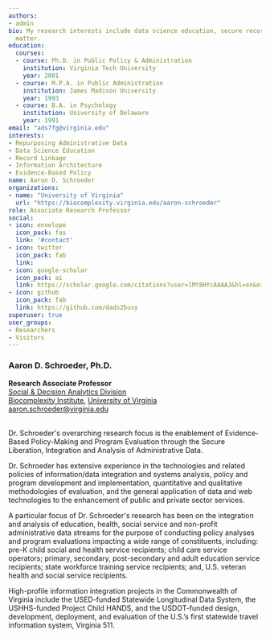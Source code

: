 ```yaml
---
authors:
- admin
bio: My research interests include data science education, secure record linkage & evidence-based policy
  matter.
education:
  courses:
  - course: Ph.D. in Public Policy & Administration
    institution: Virginia Tech University
    year: 2001
  - course: M.P.A. in Public Administration
    institution: James Madison University
    year: 1993
  - course: B.A. in Psychology
    institution: University of Delaware
    year: 1991
email: "ads7fg@virginia.edu"
interests:
- Repurposing Administrative Data
- Data Science Education
- Record Linkage
- Information Architecture
- Evidence-Based Policy
name: Aaron D. Schroeder
organizations:
- name: "University of Virginia"
  url: "https://biocomplexity.virginia.edu/aaron-schroeder"
role: Associate Research Professor
social:
- icon: envelope
  icon_pack: fas
  link: '#contact'
- icon: twitter
  icon_pack: fab
  link: 
- icon: google-scholar
  icon_pack: ai
  link: https://scholar.google.com/citations?user=lMt8HYcAAAAJ&hl=en&oi=sra
- icon: github
  icon_pack: fab
  link: https://github.com/dads2busy
superuser: true
user_groups:
- Researchers
- Visitors
---
```


<h3>Aaron D. Schroeder, Ph.D.</h3>
  <span style="font-weight: bold">Research Associate Professor</span>
  <br />
    <a href="https://biocomplexity.virginia.edu/social-decision-analytics">Social & Decision Analytics Division</a>
  <br />
    <a href="https://biocomplexity.virginia.edu/">Biocomplexity Institute,</a> <a href="https://www.virginia.edu/">University of Virginia</a>
  <br />
    <a href="mailto:aaron.schroeder@vt.edu">aaron.schroeder@virginia.edu</a>
  <br /><br />
  
  <p>Dr. Schroeder's overarching research focus is the enablement of Evidence-Based Policy-Making and Program Evaluation through the Secure Liberation, Integration and Analysis of Administrative Data.</p>
  <p>Dr. Schroeder has extensive experience in the technologies and related policies of information/data integration and systems analysis, policy and program development and implementation, quantitative and qualitative methodologies of evaluation, and the general application of data and web technologies to the enhancement of public and private sector services.</p>
  <p>A particular focus of Dr. Schroeder's research has been on the integration and analysis of education, health, social service and non-profit administrative data streams for the purpose of conducting policy analyses and program evaluations impacting a wide range of constituents, including: pre-K child social and health service recipients; child care service operators; primary, secondary, post-secondary and adult education service recipients; state workforce training service recipients; and, U.S. veteran health and social service recipients.</p>
  <p>High-profile information integration projects in the Commonwealth of Virginia include the USED-funded Statewide Longitudinal Data System, the USHHS-funded Project Child HANDS, and the USDOT-funded design, development, deployment, and evaluation of the U.S.’s first statewide travel information system, Virginia 511.</p>
  
